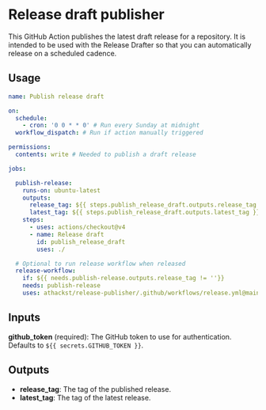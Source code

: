 # Release draft publisher

This GitHub Action publishes the latest draft release for a repository. It is intended to be used with the Release Drafter so that you can automatically release on a scheduled cadence.

## Usage

```yaml
name: Publish release draft

on:
  schedule:
    - cron: '0 0 * * 0' # Run every Sunday at midnight
  workflow_dispatch: # Run if action manually triggered

permissions:
  contents: write # Needed to publish a draft release

jobs:

  publish-release:
    runs-on: ubuntu-latest
    outputs:
      release_tag: ${{ steps.publish_release_draft.outputs.release_tag }}
      latest_tag: ${{ steps.publish_release_draft.outputs.latest_tag }}
    steps:
      - uses: actions/checkout@v4
      - name: Release draft
        id: publish_release_draft
        uses: ./

  # Optional to run release workflow when released
  release-workflow:
    if: ${{ needs.publish-release.outputs.release_tag != ''}}
    needs: publish-release
    uses: athackst/release-publisher/.github/workflows/release.yml@main
```


## Inputs

**github_token** (required): The GitHub token to use for authentication. Defaults to `${{ secrets.GITHUB_TOKEN }}`.

## Outputs

- **release_tag**: The tag of the published release.
- **latest_tag**: The tag of the latest release.
